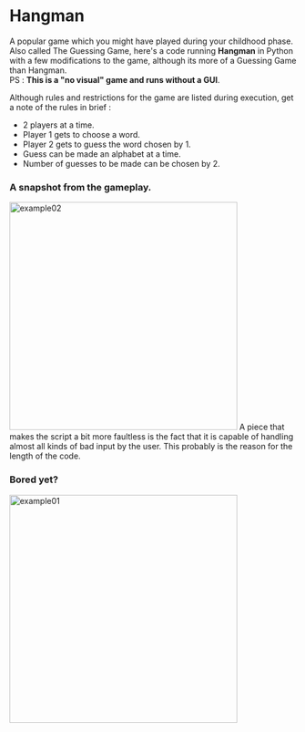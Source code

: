 # Hangman
A popular game which you might have played during your childhood phase.  
Also called The Guessing Game, here's a code running **Hangman** in Python with a few modifications to the game, although its more of a Guessing Game than Hangman.  
PS : **This is a "no visual" game and runs without a GUI**.  


Although rules and restrictions for the game are listed during execution, get a note of the rules in brief :  
* 2 players at a time.  
* Player 1 gets to choose a word.  
* Player 2 gets to guess the word chosen by 1.  
* Guess can be made an alphabet at a time.  
* Number of guesses to be made can be chosen by 2.
  
### A snapshot from the gameplay.
<img width="400" alt="example02" src="https://user-images.githubusercontent.com/74072261/110207652-f717bc00-7eaa-11eb-80d7-39159dfad3cd.PNG">
A piece that makes the script a bit more faultless is the fact that it is capable of handling almost all kinds of bad input by the user. This probably is the reason for the length of the code.
  
### Bored yet? 
<img width="400" alt="example01" src="https://user-images.githubusercontent.com/74072261/110207713-583f8f80-7eab-11eb-980c-5cafa232ece7.PNG">
